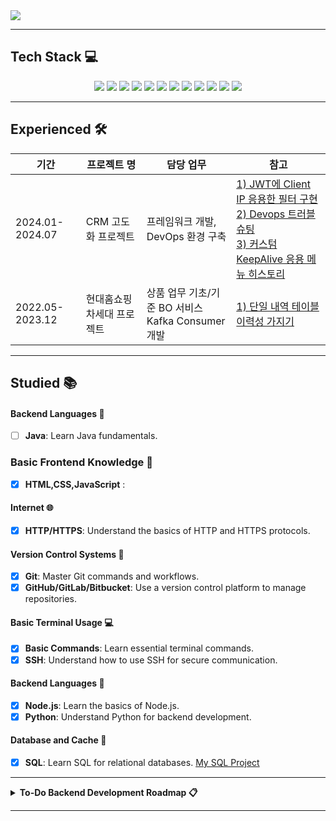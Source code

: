 <img src="https://capsule-render.vercel.app/api?type=venom&![header](https://capsule-render.vercel.app/api?color=gradient&customColorList=0,2,3)&height=150&width=300&section=header&text=SilberBullet%20Github&fontSize=90&fontColor=000000" />


</br>

---

## Tech Stack 💻
<p align="center">
  <img src="https://img.shields.io/badge/Java-ED8B00?style=for-the-badge&logo=java&logoColor=white"/>
  <img src="https://img.shields.io/badge/Spring%20Boot-6DB33F?style=for-the-badge&logo=spring-boot&logoColor=white"/>
  <img src="https://img.shields.io/badge/Spring%20Security-6DB33F?style=for-the-badge&logo=spring-security&logoColor=white"/>
  <img src="https://img.shields.io/badge/Redis-DC382D?style=for-the-badge&logo=redis&logoColor=white"/>
  <img src="https://img.shields.io/badge/Apache%20Kafka-231F20?style=for-the-badge&logo=apache-kafka&logoColor=white"/>
  <img src="https://img.shields.io/badge/Oracle-F80000?style=for-the-badge&logo=oracle&logoColor=white"/>
  <img src="https://img.shields.io/badge/MySQL-4479A1?style=for-the-badge&logo=mysql&logoColor=white"/>
  <img src="https://img.shields.io/badge/JPA-6DB33F?style=for-the-badge&logo=jpa&logoColor=white"/>
  <img src="https://img.shields.io/badge/Docker-2496ED?style=for-the-badge&logo=docker&logoColor=white"/>
  <img src="https://img.shields.io/badge/Git-F05032?style=for-the-badge&logo=git&logoColor=white"/>
  <img src="https://img.shields.io/badge/GitHub-181717?style=for-the-badge&logo=github&logoColor=white"/>
  <img src="https://img.shields.io/badge/GitLab-FC6D26?style=for-the-badge&logo=gitlab&logoColor=white"/>
</p>

---
## Experienced 🛠️

| 기간           | 프로젝트 명               |          담당 업무                                      | 참고                                                                                                                                             |
|----------------|--------------------------|----------------------------------------------------------------|-------------------------------------------------------------------------------------------------------------------------------------------------------------------------|
| 2024.01-2024.07 | CRM 고도화 프로젝트 | 프레임워크 개발, DevOps 환경 구축 | [1) JWT에 Client IP 응용한 필터 구현](https://github.com/silberbullet/jwt-redis-ip-protection-backend)<br>[2) Devops 트러블슈팅](https://github.com/silberbullet/gitlab-runner-with-docker-troubleshooting)<br>[3) 커스텀 KeepAlive 응용 메뉴 히스토리](https://github.com/silberbullet/menu-history-vue-framework) |
| 2022.05-2023.12 | 현대홈쇼핑 차세대 프로젝트 | 상품 업무 기초/기준 BO 서비스 </br>Kafka Consumer 개발               |[1) 단일 내역 테이블 이력성 가지기](https://github.com/silberbullet/add-history-to-table-api)              |

---

## Studied 📚

#### Backend Languages 📝
- [ ] **Java**: Learn Java fundamentals.

### Basic Frontend Knowledge 🎨
- [x] **HTML,CSS,JavaScript** :

#### Internet 🌐
- [x] **HTTP/HTTPS**: Understand the basics of HTTP and HTTPS protocols.

#### Version Control Systems 📂
- [x] **Git**: Master Git commands and workflows.
- [x] **GitHub/GitLab/Bitbucket**: Use a version control platform to manage repositories.

#### Basic Terminal Usage 💻
- [x] **Basic Commands**: Learn essential terminal commands.
- [x] **SSH**: Understand how to use SSH for secure communication.

#### Backend Languages 📝
- [x] **Node.js**: Learn the basics of Node.js.
- [x] **Python**: Understand Python for backend development.

#### Database and Cache 💾
- [x] **SQL**: Learn SQL for relational databases. [My SQL Project](https://github.com/your-username/sql-project)

---

<details>
  <summary><strong>To-Do Backend Development Roadmap 📋</strong></summary>

#### Internet 🌐
- [ ] **HTTP/HTTPS**: Understand the basics of HTTP and HTTPS protocols.
- [ ] **DNS**: Learn how DNS works and its role in the internet.
- [ ] **Browsers**: Know how browsers work and render web pages.
- [ ] **Hosting**: Learn about hosting providers and deploying applications.

#### Database and Cache 💾
- [ ] **NoSQL**: Understand NoSQL databases.
- [ ] **PostgreSQL**: Learn PostgreSQL.
- [ ] **MongoDB**: Explore MongoDB.
  - **Team Project**: Real-time Analytics
- [ ] **Redis**: Understand caching with Redis.

#### Web Servers 🌍
- [ ] **Nginx**: Learn how to configure and use Nginx.
- [ ] **Apache**: Understand Apache web server basics.

#### API (REST & GraphQL) 📡
- [ ] **REST**: Learn RESTful API principles.
  - **Team Project**: Social Media API
- [ ] **GraphQL**: Explore GraphQL for APIs.
- [ ] **JSON**: Understand JSON data format.
- [ ] **OpenAPI/Swagger**: Learn how to document APIs.

#### Authentication 🔐
- [ ] **OAuth**: Understand OAuth for authentication.
- [ ] **JWT**: Learn about JSON Web Tokens.
  - **Team Project**: Secure API Authentication
- [ ] **OpenID**: Explore OpenID for identity management.

#### Testing 🧪
- [ ] **Unit Testing**: Learn the basics of unit testing.
- [ ] **Integration Testing**: Understand integration testing.
  - **Team Project**: Comprehensive Test Suite
- [ ] **Functional Testing**: Explore functional testing methods.

#### CI/CD 🚀
- [ ] **Jenkins**: Learn about Jenkins for CI/CD.
- [ ] **GitHub Actions**: Explore GitHub Actions for automation.
  - **Team Project**: Automated Deployment Pipeline
- [ ] **GitLab CI**: Understand GitLab CI/CD pipelines.

#### Design and Development Principles 📐
- [ ] **SOLID**: Learn the SOLID principles.
- [ ] **KISS**: Understand the KISS principle.
- [ ] **DRY**: Learn the DRY principle.
- [ ] **YAGNI**: Understand the YAGNI principle.

#### Message Brokers 📬
- [ ] **RabbitMQ**: Learn about RabbitMQ for messaging.
  - **Team Project**: Asynchronous Processing
- [ ] **Kafka**: Explore Apache Kafka for event streaming.

#### Search Engines 🔍
- [ ] **Elasticsearch**: Learn the basics of Elasticsearch.
- [ ] **Solr**: Understand Apache Solr.

#### Containerization 🐳
- [ ] **Docker**: Learn Docker for containerization.
  - **Team Project**: Microservices with Docker
- [ ] **Kubernetes**: Explore Kubernetes for container orchestration.

#### GraphQL 📊
- [ ] **Core Concepts**: Learn GraphQL core concepts.
- [ ] **Schemas**: Understand GraphQL schemas.
- [ ] **Queries**: Learn how to write GraphQL queries.

#### WebSockets 📡
- [ ] **Core Concepts**: Understand WebSocket basics.
- [ ] **Libraries/Frameworks**: Explore WebSocket libraries and frameworks.

#### Web Security Knowledge 🔒
- [ ] **HTTPS & TLS**: Understand HTTPS and TLS.
- [ ] **CORS**: Learn about Cross-Origin Resource Sharing.
- [ ] **CSP**: Understand Content Security Policy.
- [ ] **OAuth**: Learn OAuth for security.
- [ ] **JWT**: Understand JSON Web Tokens.

#### HTTP/2 📡
- [ ] **Core Concepts**: Learn about HTTP/2.
- [ ] **Benefits**: Understand the benefits of HTTP/2.

#### Design and Development Principles 📐
- [ ] **SOLID**: Learn the SOLID principles.
- [ ] **KISS**: Understand the KISS principle.
- [ ] **DRY**: Learn the DRY principle.
- [ ] **YAGNI**: Understand the YAGNI principle.

</details>

---
